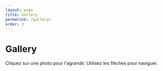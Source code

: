 ```yaml
---
layout: page
title: Gallery
permalink: /gallery/
order: 3
---
```


<div class="page">
  <h1 class="page-title">Gallery</h1>
  <p>Cliquez sur une photo pour l'agrandir. Utilisez les flèches pour naviguer.</p>

  <div id="gallery" class="flickr-gallery"></div>
</div>

<!-- Overlay pour mode agrandi -->
<div id="lightbox" style="display:none;">
  <span id="prev"><</span>
  <img id="lightbox-img" src="" alt="">
  <span id="next">></span>
</div>

<style>
  /* Galerie de photos */
  .flickr-gallery {
    display: grid;
    grid-template-columns: repeat(auto-fill, minmax(100px, 1fr));
    gap: 10px;
  }

  .flickr-gallery img {
    width: 100%;
    height: auto;
    border-radius: 0 !important; /* supprime les coins arrondis */
    box-shadow: 0 2px 8px rgba(0,0,0,0.15);
    cursor: pointer;
    transition: none;
  }

  .flickr-gallery img:hover {
    transform: none;
  }

  /* Lightbox (agrandissement) */
  #lightbox {
    position: fixed;
    top: 0; left: 0;
    width: 100%; height: 100%;
    background: rgba(0,0,0,0.9);
    display: none;
    align-items: center;
    justify-content: center;
    z-index: 9999;
  }

  #lightbox img {
    max-width: 90%;
    max-height: 85%;
    border-radius: 0 !important;
  }

  #prev, #next {
    position: absolute;
    top: 50%;
    transform: translateY(-50%);
    color: white;
    font-size: 2rem;
    cursor: pointer;
    opacity: 0.8;
  }

  #prev:hover, #next:hover { opacity: 1; }
  #prev { left: 30px; }
  #next { right: 30px; }
</style>

<script>
  const FLICKR_ID = "203497831@N05"; // ton NSID Flickr
  const url = `https://www.flickr.com/services/feeds/photos_public.gne?id=${FLICKR_ID}&format=json&nojsoncallback=1`;

  let photos = [];
  let currentIndex = 0;

  // Proxy plus stable que AllOrigins
  fetch(`https://api.codetabs.com/v1/proxy/?quest=${encodeURIComponent(url)}`)
    .then(res => res.text())
    .then(text => {
      const feed = JSON.parse(text);
      photos = feed.items.map(item => item.media.m.replace("_m", "_b")); // version HD
      const container = document.getElementById("gallery");

      photos.forEach((src, index) => {
        const img = document.createElement("img");
        img.src = src;
        img.alt = `Photo ${index + 1}`;
        img.loading = "lazy"; // meilleure perf
        img.addEventListener("click", () => openLightbox(index));
        container.appendChild(img);
      });
    })
    .catch(err => {
      console.error("Erreur de chargement Flickr :", err);
      document.getElementById("gallery").innerHTML =
        "<p>⚠️ Impossible de charger la galerie pour le moment.</p>";
    });

  // --- Lightbox ---
  const lightbox = document.getElementById("lightbox");
  const lightboxImg = document.getElementById("lightbox-img");
  const prev = document.getElementById("prev");
  const next = document.getElementById("next");

  function openLightbox(index) {
    currentIndex = index;
    lightboxImg.src = photos[currentIndex];
    lightbox.style.display = "flex";
  }

  function closeLightbox() {
    lightbox.style.display = "none";
  }

  function showPrev() {
    currentIndex = (currentIndex - 1 + photos.length) % photos.length;
    lightboxImg.src = photos[currentIndex];
  }

  function showNext() {
    currentIndex = (currentIndex + 1) % photos.length;
    lightboxImg.src = photos[currentIndex];
  }

  lightboxImg.addEventListener("click", closeLightbox);
  prev.addEventListener("click", showPrev);
  next.addEventListener("click", showNext);

  document.addEventListener("keydown", e => {
    if (lightbox.style.display === "flex") {
      if (e.key === "ArrowLeft") showPrev();
      if (e.key === "ArrowRight") showNext();
      if (e.key === "Escape") closeLightbox();
    }
  });
</script>
